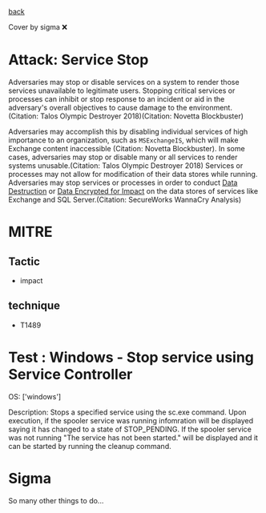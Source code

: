 [back](../index.md)

Cover by sigma :x: 

# Attack: Service Stop

 Adversaries may stop or disable services on a system to render those services unavailable to legitimate users. Stopping critical services or processes can inhibit or stop response to an incident or aid in the adversary's overall objectives to cause damage to the environment.(Citation: Talos Olympic Destroyer 2018)(Citation: Novetta Blockbuster) 

Adversaries may accomplish this by disabling individual services of high importance to an organization, such as <code>MSExchangeIS</code>, which will make Exchange content inaccessible (Citation: Novetta Blockbuster). In some cases, adversaries may stop or disable many or all services to render systems unusable.(Citation: Talos Olympic Destroyer 2018) Services or processes may not allow for modification of their data stores while running. Adversaries may stop services or processes in order to conduct [Data Destruction](https://attack.mitre.org/techniques/T1485) or [Data Encrypted for Impact](https://attack.mitre.org/techniques/T1486) on the data stores of services like Exchange and SQL Server.(Citation: SecureWorks WannaCry Analysis)

# MITRE
## Tactic
  - impact

## technique
  - T1489

# Test : Windows - Stop service using Service Controller

OS: ['windows']

Description: Stops a specified service using the sc.exe command. Upon execution, if the spooler service was running infomration will be displayed saying
it has changed to a state of STOP_PENDING. If the spooler service was not running "The service has not been started." will be displayed and it can be
started by running the cleanup command.


# Sigma

 So many other things to do...